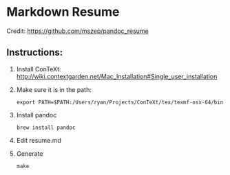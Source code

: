 Markdown Resume
===================

Credit: https://github.com/mszep/pandoc_resume

## Instructions:

1. Install ConTeXt: http://wiki.contextgarden.net/Mac_Installation#Single_user_installation

1. Make sure it is in the path:

    ```shell
    export PATH=$PATH:/Users/ryan/Projects/ConTeXt/tex/texmf-osx-64/bin
    ```

1. Install pandoc

    ```shell
    brew install pandoc
    ```

1. Edit resume.md

1. Generate

    ```shell
    make
    ```
